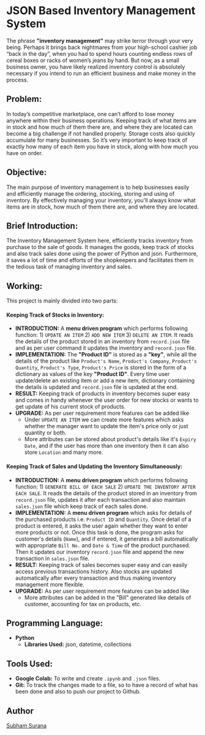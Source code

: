 # JSON Based Inventory Management System

The phrase **"inventory management"** may strike terror through your very being. Perhaps it brings back nightmares from your high-school cashier job “back in the day”, when you had to spend hours counting endless rows of cereal boxes or racks of women’s jeans by hand. But now, as a small business owner, you have likely realized inventory control is absolutely necessary if you intend to run an efficient business and make money in the process.

## Problem:
In today’s competitive marketplace, one can’t afford to lose money anywhere within their business operations. Keeping track of what items are in stock and how much of them there are, and where they are located can become a big challenge if not handled properly. Storage costs also quickly accumulate for many businesses. So it’s very important to keep track of exactly how many of each item you have in stock, along with how much you have on order.

## Objective:
The main purpose of inventory management is to help businesses easily and efficiently manage the ordering, stocking, storing and using of inventory. By effectively managing your inventory, you'll always know what items are in stock, how much of them there are, and where they are located.

## Brief Introduction:
The Inventory Management System here, efficiently tracks inventory from purchase to the sale of goods. It manages the goods, keep track of stocks and also track sales done using the power of Python and json. Furthermore, it saves a lot of time and efforts of the shopkeepers and facilitates them in the tedious task of managing inventory and sales.

## Working:
This project is mainly divided into two parts:

#### Keeping Track of Stocks in Inventory: 
- **INTRODUCTION:** A **menu driven program** which performs following function: 1) `UPDATE AN ITEM`  2) `ADD NEW ITEM`  3) `DELETE AN ITEM`. It reads the details of the product stored in an inventory from `record.json` file and as per user command it updates the inventory and `record.json` file.
- **IMPLEMENTATION:** The **"Product ID"** is stored as a **"key"**, while all the details of the product like `Product's Name`, `Product's Company`, `Product's Quantity`, `Product's Type`, `Product's Price` is stored in the form of a dictionary as values of the key **"Product ID"**. Every time user update/delete an existing item or add a new item, dictionary containing the details is updated and `record.json` file is updated at the end.
- **RESULT:** Keeping track of products in inventory becomes super easy and comes in handy whenever the user order for new stocks or wants to get update of his current stock of products.
- **UPGRADE:** As per user requirement more features can be added like 
  - Under `UPDATE AN ITEM` we can create more features which asks whether the manager want to update the item's price only or just quantity or both.
  - More attributes can be stored about product's details like it's `Expiry Date`, and if the user has more than one inventory then it can also store `Location` and many more.

#### Keeping Track of Sales and Updating the Inventory Simultaneously: 
- **INTRODUCTION:** A **menu driven program** which performs following function: 1) `GENERATE BILL OF EACH SALE`  2) `UPDATE THE INVENTORY AFTER EACH SALE`. It reads the details of the product stored in an inventory from `record.json` file, updates it after each transaction and also maintain `sales.json` file which keep track of each sales done. 
- **IMPLEMENTATION:** A **menu driven program** which asks for details of the purchased products i.e. `Product ID` and `Quantity`. Once detail of a product is entered, it asks the user again whether they want to enter more products or not. Once this task is done, the program asks for customer's details (`Name`), and if entered, it generates a bill automatically with appropriate `Bill No.` and `Date & Time` of the product purchased. Then it updates our inventory `record.json` file and append the new transaction in `sales.json` file.
- **RESULT:** Keeping track of sales becomes super easy and can easily access previous transactions history. Also stocks are updated automatically after every transaction and thus making inventory management more flexible.
- **UPGRADE:** As per user requirement more features can be added like 
  - More attributes can be added in the "Bill" generated like details of customer, accounting for tax on products, etc.

## Programming Language:
- **Python** 
  - **Libraries Used:** json, datetime, collections
 
## Tools Used:
- **Google Colab:** To write and create `.ipynb` and `.json` files.
- **Git:** To track the changes made to a file, so to have a record of what has been done and also to push our project to Github.

## Author
[Subham Surana](https://github.com/Neklaustares-tPtwP)
